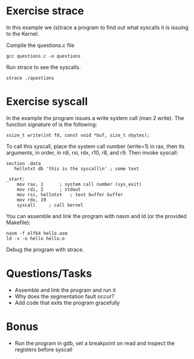 
# Exercise strace
In this example we (s)trace a program to find out what syscalls it is issuing to the Kernel.

Compile the questions.c file
```
gcc questions.c -o questions
```
Run strace to see the syscalls.
```
strace ./questions
```

# Exercise syscall
In the example the program issues a write system call (man 2 write). The function signature of is the following:
```
ssize_t write(int fd, const void *buf, size_t nbytes);
```
To call this syscall, place the system call number (write=1) in rax, then its arguments, in order, in rdi, rsi, rdx, r10, r8, and r9. Then invoke syscall:
```
section .data
   hellotxt db 'this is the syscall\n' ; some text

_start:
    mov	rax, 1		; system call number (sys_exit)
    mov rdi, 2		; stdout
    mov rsi, hellotxt   ; text buffer buffer
    mov rdx, 19
    syscall		; call kernel
```

You can assemble and link the program with nasm and ld (or the provided Makefile):
```
nasm -f elf64 hello.asm
ld -s -o hello hello.o
```
Debug the program with strace.

# Questions/Tasks
- Assemble and link the program and run it
- Why does the segmentation fault occur?
- Add code that exits the program gracefully

# Bonus
- Run the program in gdb, set a breakpoint on read and inspect the registers before syscall

